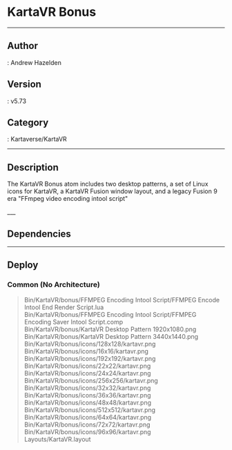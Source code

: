 # KartaVR Bonus
___

## Author
 : Andrew Hazelden

## Version
 : v5.73

## Category
 : Kartaverse/KartaVR
___

## Description
<p>The KartaVR Bonus atom includes two desktop patterns, a set of Linux icons for KartaVR, a KartaVR Fusion window layout, and a legacy Fusion 9 era "FFmpeg video encoding intool script"</p>___

## Dependencies


___

## Deploy

### Common (No Architecture)

> Bin/KartaVR/bonus/FFMPEG Encoding Intool Script/FFMPEG Encode Intool End Render Script.lua  
> Bin/KartaVR/bonus/FFMPEG Encoding Intool Script/FFMPEG Encoding Saver Intool Script.comp  
> Bin/KartaVR/bonus/KartaVR Desktop Pattern 1920x1080.png  
> Bin/KartaVR/bonus/KartaVR Desktop Pattern 3440x1440.png  
> Bin/KartaVR/bonus/icons/128x128/kartavr.png  
> Bin/KartaVR/bonus/icons/16x16/kartavr.png  
> Bin/KartaVR/bonus/icons/192x192/kartavr.png  
> Bin/KartaVR/bonus/icons/22x22/kartavr.png  
> Bin/KartaVR/bonus/icons/24x24/kartavr.png  
> Bin/KartaVR/bonus/icons/256x256/kartavr.png  
> Bin/KartaVR/bonus/icons/32x32/kartavr.png  
> Bin/KartaVR/bonus/icons/36x36/kartavr.png  
> Bin/KartaVR/bonus/icons/48x48/kartavr.png  
> Bin/KartaVR/bonus/icons/512x512/kartavr.png  
> Bin/KartaVR/bonus/icons/64x64/kartavr.png  
> Bin/KartaVR/bonus/icons/72x72/kartavr.png  
> Bin/KartaVR/bonus/icons/96x96/kartavr.png  
> Layouts/KartaVR.layout  
